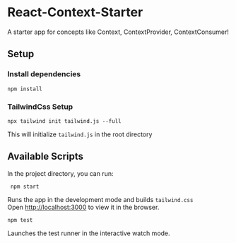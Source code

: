 # React-Context-Starter

A starter app for concepts like Context, ContextProvider, ContextConsumer!

## Setup

### Install dependencies

    npm install

### TailwindCss Setup

    npx tailwind init tailwind.js --full

This will initialize `tailwind.js` in the root directory

## Available Scripts

In the project directory, you can run:

     npm start

Runs the app in the development mode and builds `tailwind.css` <br />
Open [http://localhost:3000](http://localhost:3000) to view it in the browser.

    npm test

Launches the test runner in the interactive watch mode.<br />
